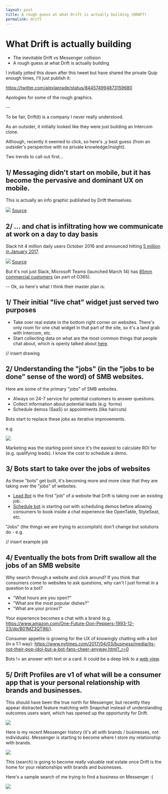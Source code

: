 ```yaml
---
layout: post
title: A rough guess at what Drift is actually building (DRAFT)
permalink: drift
---
```


# What Drift is actually building
* The inevitable Drift vs Messenger collision
* A rough guess at what Drift is actually building

I initially jotted this down after this tweet but have shared the private Quip enough times, I'll just publish it:

https://twitter.com/alexlaprade/status/844574994873159680

Apologies for some of the rough graphics.

--

To be fair, Drift(t) is a company I never really understood.

As an outsider, it initially looked like they were just building an Intercom clone.

Although, recently it seemed to click, so here's ,y best guess (from an outsider's perspective with no private knowledge/insight).

Two trends to call out first...

## 1/ Messaging didn't start on mobile, but it has become the pervasive and dominant UX on mobile.

This is actually an info graphic published by Drift themselves.

![](http://go.drift.com/hs-fs/hubfs/3-waves-messaging-software-user-growth.png)
[Source](https://blog.drift.com/3-waves-of-messaging-software/)


## 2/ ... and chat is infiltrating how we communicate at work on a day to day basis

Slack hit 4 million daily users October 2016 and announced hitting [5 million in January 2017](https://venturebeat.com/2017/04/11/slack-passes-5-million-daily-users-and-launches-in-message-drop-down-menus-for-apps/).

![](http://static4.businessinsider.com/image/582208d246e27a28008b563b-1200/20161108_slack.png)
[Source](http://www.businessinsider.com/slack-growth-startups-microsoft-teams-chart-2016-11)

But it's not just Slack, Microsoft Teams (launched March 14) has [85mm commercial customers](https://betanews.com/2017/03/20/teams-v-slack/) (as part of O365).

--
Ok, so here's what I think their master plan is:

## 1/ Their initial "live chat" widget just served two purposes



* Take over real estate in the bottom right corner on websites. There's only room for one chat widget in that part of the site, so it's a land grab with Intercom, etc.
* Start collecting data on what are the most common things that people chat about, which is openly talked about [here](https://blog.drift.com/schedule-a-meeting/).

// insert drawing

## 2/ Understanding the "jobs" (in the "jobs to be done" sense of the word) of SMB websites.

Here are some of the primary "jobs" of SMB websites.

* Always on 24-7 service for potential customers to answer questions.
* Collect information about potential leads (e.g. forms)
* Schedule demos (SaaS) or appointments (like haircuts)

Bots start to replace these jobs as iterative improvements.

e.g.

![](https://cl.ly/0a1o412o0M1v/Image%202017-04-05%20at%205.20.20%20AM.png)

Marketing was the starting point since it's the easiest to calculate ROI for (e.g. qualifying leads). I know the cost to schedule a demo.

## 3/ Bots start to take over the jobs of websites

As these "bots" get built, it's becoming more and more clear that they are taking over the "jobs" of websites.

* [Lead Bot](https://www.drift.com/leadbot/) is the first "job" of a website that Drift is taking over an existing job.
* [Schedule bot](https://blog.drift.com/schedule-a-meeting/) is starting out with scheduling demos before allowing consumers to book inside a chat experience like OpenTable, StyleSeat, etc.

"Jobs" (the things we are trying to accomplish) don't change but solutions do - e.g.

// insert example job

## 4/ Eventually the bots from Drift swallow all the jobs of an SMB website

Why search through a website and click around? If you think that consumers come to websites to ask questions, why can't I just format in a question to a bot?

* "What hours are you open?"
* "What are the most popular dishes?"
* "What are your prices?"

Your experience becomes a chat with a brand (e.g. https://www.amazon.com/One-Future-Don-Peppers-1993-12-23/dp/B01MZ3QT98/).

Consumer appetite is growing for the UX of knowingly chatting with a bot (in a 1:1 way): https://www.nytimes.com/2017/04/03/business/media/its-not-their-pop-idol-but-a-bot-fans-cheer-anyway.html?_r=0

Bots != an answer with text or a card. It could be a deep link to a [web view](https://medium.com/@vernon99/messenger-bots-decision-trees-vs-webviews-64b36eb0905e).

## 5/ Drift Profiles are v1 of what will be a consumer app that is your personal relationship with brands and businesses.

This should have been the true north for Messenger, but recently they appear distracted feature matching with Snapchat instead of understanding outcomes users want, which has opened up the opportunity for Drift.

![](https://cl.ly/2B1m201e0y0M/Image%202017-04-05%20at%205.31.44%20AM.png)

Here is my recent Messenger history (it's all with brands / businesses, not individuals). Messenger is starting to become where I store my relationship with brands.

![](https://cl.ly/2g3G210a2g2A/2017-04-05%2005.26.44.png)

This (search) is going to become really valuable real estate once Drift is the home for your relationships with brands and businesses.

Here's a sample search of me trying to find a business on Messenger :(

![](https://cl.ly/3O0D1J2R0Z06/2017-04-05%2005.33.18.png)
